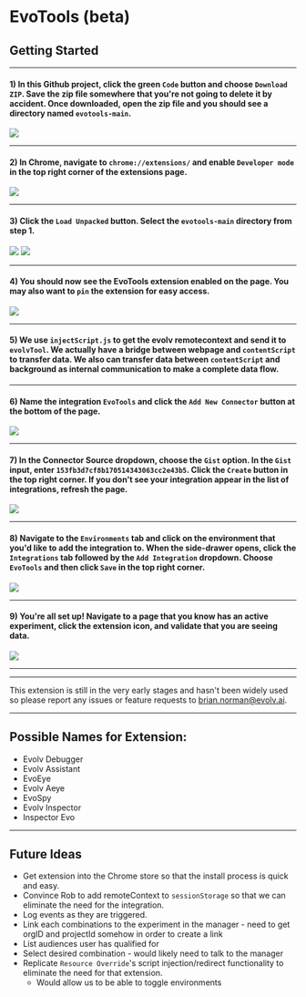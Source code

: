 # EvoTools (beta)


## Getting Started
---
#### **1)** In this Github project, click the green `Code` button and choose `Download ZIP`.  Save the zip file somewhere that you're not going to delete it by accident.  Once downloaded, open the zip file and you should see a directory named `evotools-main`.
<img src="https://imgur.com/8hvUBj4.png"/>

---

#### **2)** In Chrome, navigate to `chrome://extensions/` and enable `Developer mode` in the top right corner of the extensions page.
<img src="https://imgur.com/tiNQrFd.png"/>

---

#### **3)** Click the `Load Unpacked` button.  Select the `evotools-main` directory from step 1.    
<img src="https://imgur.com/ZRuTnzz.png"/>
<img src="https://imgur.com/ZyoiPfz.png"/>

---

#### **4)** You should now see the EvoTools extension enabled on the page.  You may also want to `pin` the extension for easy access.
<img src="https://imgur.com/YToW8bi.png"/>

---

#### **5)** We use `injectScript.js` to get the evolv remotecontext and send it to `evolvTool`. We actually have a bridge between webpage and `contentScript` to transfer data. We also can transfer data between `contentScript` and background as internal communication to make a complete data flow.

---

#### **6)** Name the integration `EvoTools` and click the `Add New Connector` button at the bottom of the page.
<img src="https://imgur.com/kBi2A9p.png"/>

---

#### **7)** In the Connector Source dropdown, choose the `Gist` option.  In the `Gist` input, enter `153fb3d7cf8b170514343063cc2e43b5`.  Click the `Create` button in the top right corner.  If you don't see your integration appear in the list of integrations, refresh the page.
<img src="https://imgur.com/p8lrM1H.png"/>

---

#### **8)** Navigate to the `Environments` tab and click on the environment that you'd like to add the integration to.  When the side-drawer opens, click the `Integrations` tab followed by the `Add Integration` dropdown.  Choose `EvoTools` and then click `Save` in the top right corner.
<img src="https://imgur.com/9n2qKcL.png"/>

---

#### **9)** You're all set up!  Navigate to a page that you know has an active experiment, click the extension icon, and validate that you are seeing data.
<img src="https://imgur.com/AHn9ubo.png"/>


---
---


This extension is still in the very early stages and hasn't been widely used so please report any issues or feature requests to brian.norman@evolv.ai.

---

## Possible Names for Extension:
* Evolv Debugger
* Evolv Assistant
* EvoEye
* Evolv Aeye
* EvoSpy
* Evolv Inspector
* Inspector Evo

---

## Future Ideas 
* Get extension into the Chrome store so that the install process is quick and easy.
* Convince Rob to add remoteContext to `sessionStorage` so that we can eliminate the need for the integration.
* Log events as they are triggered.
* Link each combinations to the experiment in the manager - need to get orgID and projectId somehow in order to create a link
* List audiences user has qualified for
* Select desired combination - would likely need to talk to the manager
* Replicate `Resource Override`'s script injection/redirect functionality to eliminate the need for that extension.
    * Would allow us to be able to toggle environments